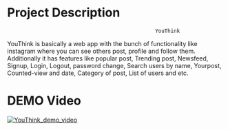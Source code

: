 # Project Description
                                                    YouThink
YouThink is basically a web app with the bunch of functionality like instagram where you can see others post, profile and follow them.
Additionally it has features like popular post, Trending post, Newsfeed, Signup, Login, Logout, password change, Search users by name, Yourpost, 
Counted-view and date, Category of post, List of users and etc.

# DEMO Video
[![YouThink_demo_video](https://img.youtube.com/vi/8rhw5BFpTf4&t=338s)](https://www.youtube.com/watch?v=8rhw5BFpTf4&t=338s)
